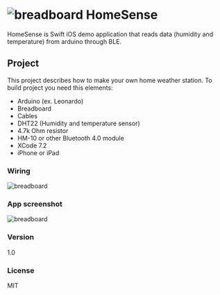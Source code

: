 # ![breadboard](http://mirudesign.pl/hs/icon.png "icon") HomeSense
HomeSense is Swift iOS demo application that reads data (humidity and temperature) from arduino through BLE.

## Project
This project describes how to make your own home weather station. To build project you need this elements:

  - Arduino (ex. Leonardo)
  - Breadboard
  - Cables
  - DHT22 (Humidity and temperature sensor)
  - 4.7k Ohm resistor
  - HM-10 or other Bluetooth 4.0 module
  - XCode 7.2
  - iPhone or iPad

### Wiring

![breadboard](http://mirudesign.pl/hs/homesense_bb2.png "HomeSense")

### App screenshot

![breadboard](http://mirudesign.pl/hs/homesense.png "HomeSense")

### Version
1.0

### License
MIT

